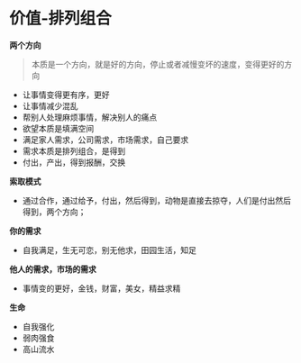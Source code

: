 # 价值-排列组合



**两个方向**

> 本质是一个方向，就是好的方向，停止或者减慢变坏的速度，变得更好的方向

* 让事情变得更有序，更好
* 让事情减少混乱
* 帮别人处理麻烦事情，解决别人的痛点
* 欲望本质是填满空间
* 满足家人需求，公司需求，市场需求，自己要求
* 需求本质是排列组合，是得到
* 付出，产出，得到报酬，交换

**索取模式**

* 通过合作，通过给予，付出，然后得到，动物是直接去掠夺，人们是付出然后得到，两个方向；

**你的需求**

* 自我满足，生无可恋，别无他求，田园生活，知足

**他人的需求，市场的需求**

* 事情变的更好，金钱，财富，美女，精益求精

**生命**

* 自我强化
* 弱肉强食
* 高山流水

